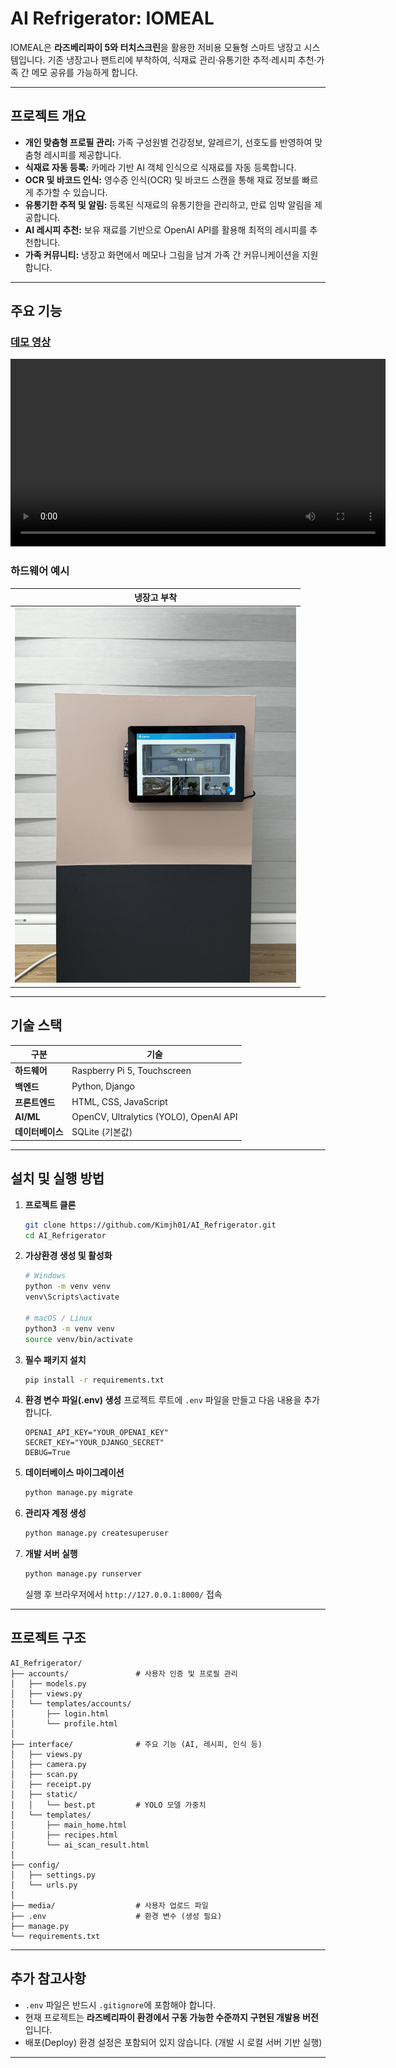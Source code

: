 # AI Refrigerator: IOMEAL

IOMEAL은 **라즈베리파이 5와 터치스크린**을 활용한 저비용 모듈형 스마트 냉장고 시스템입니다.
기존 냉장고나 팬트리에 부착하여, 식재료 관리·유통기한 추적·레시피 추천·가족 간 메모 공유를 가능하게 합니다.

---

## 프로젝트 개요

* **개인 맞춤형 프로필 관리:** 가족 구성원별 건강정보, 알레르기, 선호도를 반영하여 맞춤형 레시피를 제공합니다.
* **식재료 자동 등록:** 카메라 기반 AI 객체 인식으로 식재료를 자동 등록합니다.
* **OCR 및 바코드 인식:** 영수증 인식(OCR) 및 바코드 스캔을 통해 재료 정보를 빠르게 추가할 수 있습니다.
* **유통기한 추적 및 알림:** 등록된 식재료의 유통기한을 관리하고, 만료 임박 알림을 제공합니다.
* **AI 레시피 추천:** 보유 재료를 기반으로 OpenAI API를 활용해 최적의 레시피를 추천합니다.
* **가족 커뮤니티:** 냉장고 화면에서 메모나 그림을 남겨 가족 간 커뮤니케이션을 지원합니다.

---

## 주요 기능

### [데모 영상](assets/demo_video.mp4)

<video src="assets/demo_video.mp4" width="600" controls></video>



### 하드웨어 예시

| 냉장고 부착 |
| :---: |
| <img src="assets/refrigerator.jpg" width="450"> |

---

## 기술 스택

| 구분 | 기술 |
| --- | --- |
| **하드웨어** | Raspberry Pi 5, Touchscreen |
| **백엔드** | Python, Django |
| **프론트엔드** | HTML, CSS, JavaScript |
| **AI/ML** | OpenCV, Ultralytics (YOLO), OpenAI API |
| **데이터베이스** | SQLite (기본값) |

---

## 설치 및 실행 방법

1. **프로젝트 클론**

   ```bash
   git clone https://github.com/Kimjh01/AI_Refrigerator.git
   cd AI_Refrigerator
   ```

2. **가상환경 생성 및 활성화**

   ```bash
   # Windows
   python -m venv venv
   venv\Scripts\activate

   # macOS / Linux
   python3 -m venv venv
   source venv/bin/activate
   ```

3. **필수 패키지 설치**

   ```bash
   pip install -r requirements.txt
   ```

4. **환경 변수 파일(.env) 생성**
   프로젝트 루트에 `.env` 파일을 만들고 다음 내용을 추가합니다.

   ```env
   OPENAI_API_KEY="YOUR_OPENAI_KEY"
   SECRET_KEY="YOUR_DJANGO_SECRET"
   DEBUG=True
   ```

5. **데이터베이스 마이그레이션**

   ```bash
   python manage.py migrate
   ```

6. **관리자 계정 생성**

   ```bash
   python manage.py createsuperuser
   ```

7. **개발 서버 실행**

   ```bash
   python manage.py runserver
   ```

   실행 후 브라우저에서 `http://127.0.0.1:8000/` 접속

---

## 프로젝트 구조

```
AI_Refrigerator/
├── accounts/               # 사용자 인증 및 프로필 관리
│   ├── models.py
│   ├── views.py
│   └── templates/accounts/
│       ├── login.html
│       └── profile.html
│
├── interface/              # 주요 기능 (AI, 레시피, 인식 등)
│   ├── views.py
│   ├── camera.py
│   ├── scan.py
│   ├── receipt.py
│   ├── static/
│   │   └── best.pt         # YOLO 모델 가중치
│   └── templates/
│       ├── main_home.html
│       ├── recipes.html
│       └── ai_scan_result.html
│
├── config/
│   ├── settings.py
│   └── urls.py
│
├── media/                  # 사용자 업로드 파일
├── .env                    # 환경 변수 (생성 필요)
├── manage.py
└── requirements.txt
```

---

## 추가 참고사항

* `.env` 파일은 반드시 `.gitignore`에 포함해야 합니다.
* 현재 프로젝트는 **라즈베리파이 환경에서 구동 가능한 수준까지 구현된 개발용 버전**입니다.
* 배포(Deploy) 환경 설정은 포함되어 있지 않습니다. (개발 시 로컬 서버 기반 실행)

---
